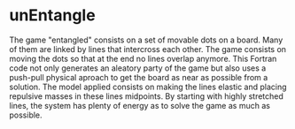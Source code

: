 # unEntangle
The game "entangled" consists on a set of movable dots on a board. Many of them are linked by lines that intercross each other. The game consists on moving the dots so that at the end no lines overlap anymore. This Fortran code not only generates an aleatory party of the game but also uses a push-pull physical aproach to get the board as near as possible from a solution. The model applied consists on making the lines elastic and placing repulsive masses in these lines midpoints. By starting with highly stretched lines, the system has plenty of energy as to solve the game as much as possible.
